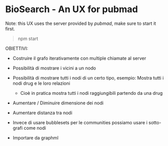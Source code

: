 # BioSearch - An UX for pubmad

Note: this UX uses the server provided by *pubmad*, make sure to start it first.

> npm start

OBIETTIVI:

- Costruire il grafo iterativamente con multiple chiamate al server

- Possibilità di mostrare i vicini a un nodo

- Possibilità di mostrare tutti i nodi di un certo tipo, esempio: Mostra tutti i nodi drug e le loro relazioni
    - Cioè in pratica mostra tutti i nodi raggiungibili partendo da una drug

- Aumentare / Diminuire dimensione dei nodi

- Aumentare distanza tra nodi

- Invece di usare bubblesets per le communities possiamo usare i sotto-grafi come nodi

- Importare da graphml